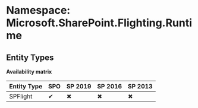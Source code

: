 # Namespace: Microsoft.SharePoint.Flighting.Runtime
## Entity Types

**Availability matrix**

Entity Type | SPO | SP 2019 | SP 2016 | SP 2013
----------|-----|---------|---------|--------
SPFlight | ✔ | ✖ | ✖ | ✖
